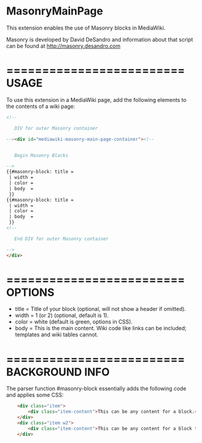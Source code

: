MasonryMainPage
=========================

This extension enables the use of Masonry blocks in MediaWiki. 

Masonry is developed by David DeSandro and information about that script can be found at http://masonry.desandro.com

=========================
USAGE
=========================

To use this extension in a MediaWiki page, add the following elements to the contents of a wiki page:

```html
<!--

   DIV for outer Masonry container

--><div id="mediawiki-masonry-main-page-container"><!--


   Begin Masonry Blocks

-->
{{#masonry-block: title = 
 | width = 
 | color = 
 | body  = 
 }}
{{#masonry-block: title = 
 | width = 
 | color = 
 | body  = 
 }}
<!--

   End DIV for outer Masonry container

-->
</div>
```

=========================
OPTIONS
=========================

<ul><li>title = Title of your block (optional, will not show a header if omitted).</li>
<li>width = 1 (or 2) (optional, default is 1).</li>
<li>color = white (default is green, options in CSS).</li>
<li>body  = This is the main content. Wiki code like links can be included; templates and wiki tables cannot.</li></ul>

=========================
BACKGROUND INFO
=========================

The parser function #masonry-block essentially adds the following code and applies some CSS:

```html
    <div class="item">
        <div class="item-content">This can be any content for a block.</div>
    </div>
    <div class="item w2">
        <div class="item-content">This can be any content for a block that is twice as wide.</div>
    </div>
```
